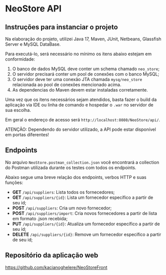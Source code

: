 # NeoStore API

## Instruções para instanciar o projeto
Na elaboração do projeto, utilizei Java 17, Maven, JUnit, Netbeans, Glassfish Server e MySQL DataBase.

Para executá-lo, será necessário no mínimo os itens abaixo estejam em conformidade:
1. O banco de dados MySQL deve conter um schema chamado `neo_store`;
2. O servidor precisará conter um pool de conexões com o banco MySQL;
3. O servidor deve ter uma conexão JTA chamada `mysq/neo_store` relacionada ao pool de conexões mencionado acima.
4. As dependencias do Maven devem estar instaladas corretamente.

Uma vez que os itens necessários sejam atendidos, basta fazer o build da aplicação via IDE ou linha de comando e hospedar o `.war` no servidor de sua escolha.

Em geral o endereço de acesso será `http://localhost:8080/NeoStore/api/`.

ATENÇÃO: Dependendo do servidor utilizado, a API pode estar disponível em portas diferentes!

## Endpoints
No arquivo `NeoStore.postman_collection.json` você encontrará a collection do Postman utilizada durante os testes com todos os endpoints.

Abaixo segue uma breve relação dos endpoints, verbos HTTP e suas funções:
- **GET** `/api/suppliers`: Lista todos os fornecedores;
- **GET** `/api/suppliers/{id}`: Lista um fornecedor específico a partir de seu id;
- **POST** `/api/suppliers`: Cria um novo fornecedor;
- **POST** `/api/suppliers/import`: Cria novos fornecedores a partir de lista em formato .json recebida;
- **PUT** `/api/suppliers/{id}`: Atualiza um fornecedor específico a partir de seu id;
- **DELETE** `/api/suppliers/{id}`: Remove um fornecedor específico a partir de seu id;

## Repositório da aplicação web
https://github.com/kacianoghelere/NeoStoreFront
